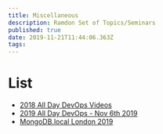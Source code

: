```yaml
---
title: Miscellaneous
description: Ramdon Set of Topics/Seminars
published: true
date: 2019-11-21T11:44:06.363Z
tags: 
---
```


# List
* [2018 All Day DevOps Videos](https://www.sonatype.com/e2t/c/*N39grsrJf2rhW4jns9R8c9ZFf0/*W3FbP4f4Dr0qWW65RNGD6ndQ7-0/5/f18dQhb0Sq5H8X-fbXW8cMWbK51vPb-W5sr2zM1DWy2xW7x3bSb57XtpsW2KBfjg6mdttXW7s5Q3d4cPqc8W1Bv9jL8SB1fwW5mZ50N8XkR2VW1TcYQc2MznrNN5nbq6BGXpVfW3ZkdkT9cVhBTW56kwfc7MPvMyW96zRPS6bT6L3W8RRjRD5CktzDW83KHrF7J39qHW2m8DqK2HT8mrW1HsGSN1hRDBvW57-WqM3H_PtyW2DzCtR1yBNYwW8mzsP-5RTMrlW8jmlJY4KbsC0W8Ty5Wq1yPNqMW94B_BT67F88mVp7L9X5-n2LkN5xFZ3Xn1MhXW3vjjLp94bvjbW226lkJ5fwMsdW2LHfRj4bHSqmW6WQJ-x3ZVXkJW6xYTJP7N1ZpXW4-t3G92vqr-WW35ljYK5f4847W3F76Rh2bJ95KV6Q9691rX7r6N4Xq9_X6Y9ktTTrJy5xs8_-W2-s7Bs3sdjLnW3L_8k54rKJcCW2HTb6b41FHQMW1NgBPl6ycXG6W8mhVQY5bxYylW8ZlVG03SwjnpVywjlt49MkrZW1VN4Gc7ScwChW99Vnz52pglVTW6vc-Z63PM86Lf4nN-VT04)
* [2019 All Day DevOps - Nov 6th 2019](/misc/2019AllDayDevOps)
* [MongoDB.local London 2019](http://s413370795.t.en25.com/e/er?utm_campaign=Int_PAE_MongoDB.local%20London_09_19_EMEA%20-%20follow%20up&utm_medium=email&utm_source=Eloqua&utm_term=%5BMongoDB.local%20London%5D%20Presentations%20&s=413370795&lid=7969&elqTrackId=b594fe68ebd64eb9846a9f9fe7fe3d0d&elq=4579b0d644974ba7b4418758ac01f8d7&elqaid=9117&elqat=1)